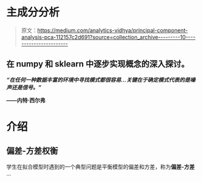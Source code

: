 # 主成分分析

> 原文：<https://medium.com/analytics-vidhya/principal-component-analysis-pca-112157c2d691?source=collection_archive---------10----------------------->

## 在 numpy 和 sklearn 中逐步实现概念的深入探讨。

***“在任何一种数据丰富的环境中寻找模式都很容易…关键在于确定模式代表的是噪声还是信号。”***

**——内特·西尔弗**

# 介绍

## **偏差-方差权衡**

学生在拟合模型时遇到的一个典型问题是平衡模型的偏差和方差，称为**偏差-方差** …